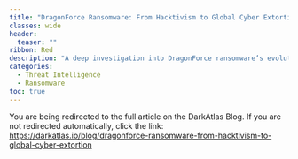 ```yaml
---
title: "DragonForce Ransomware: From Hacktivism to Global Cyber Extortion"
classes: wide
header:
  teaser: ""
ribbon: Red
description: "A deep investigation into DragonForce ransomware’s evolution from hacktivist roots to a global extortion operation — published on DarkAtlas."
categories:
  - Threat Intelligence
  - Ransomware
toc: true
---
```


<html>
  <head>
    <meta http-equiv="refresh" content="3; url=https://darkatlas.io/blog/dragonforce-ransomware-from-hacktivism-to-global-cyber-extortion">
  </head>
  <body>
    <p>You are being redirected to the full article on the DarkAtlas Blog. If you are not redirected automatically, click the link:
      <a href="https://darkatlas.io/blog/dragonforce-ransomware-from-hacktivism-to-global-cyber-extortion" target="_blank" rel="noopener noreferrer">
        https://darkatlas.io/blog/dragonforce-ransomware-from-hacktivism-to-global-cyber-extortion
      </a>
    </p>
  </body>
</html>
